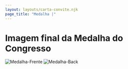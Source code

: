 ```yaml
---
layout: layouts/carta-convite.njk
page_title: "Medalha |"
---
```

# Imagem final da Medalha do Congresso

![Medalha-Frente](/medalha/medalha-front.jpg)
![Medalha-Back](/medalha/medalha-back.jpg)